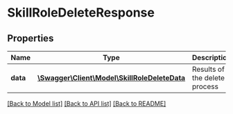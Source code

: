 # SkillRoleDeleteResponse

## Properties
Name | Type | Description | Notes
------------ | ------------- | ------------- | -------------
**data** | [**\Swagger\Client\Model\SkillRoleDeleteData**](SkillRoleDeleteData.md) | Results of the delete process | 

[[Back to Model list]](../README.md#documentation-for-models) [[Back to API list]](../README.md#documentation-for-api-endpoints) [[Back to README]](../README.md)


